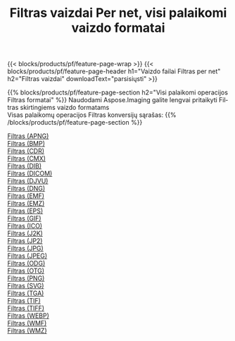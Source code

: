 ﻿---
title: Filtras vaizdai Per net, visi palaikomi vaizdo formatai 
weight: 3920
url: /lt/net/filter 
lang: lt
langdirlevel: 2
locales: zh-hans,ja,it,ru,de,es,fr,nl,id,lt,pl,pt,vi,tr,ko,zh-hant,ar,hi,th,sv,cs,uk,he
description: Naudodami Aspose.Imaging galite lengvai sukurti Filtras vaizdus per net
---

{{< blocks/products/pf/feature-page-wrap >}}
{{< blocks/products/pf/feature-page-header h1="Vaizdo failai Filtras per net" h2="Filtras vaizdai" downloadText="parsisiųsti" >}}


{{% blocks/products/pf/feature-page-section  h2="Visi palaikomi operacijos Filtras formatai" %}}
Naudodami Aspose.Imaging galite lengvai pritaikyti Filtras skirtingiems vaizdo formatams
<br/>
Visas palaikomų operacijos Filtras konversijų sąrašas:
{{% /blocks/products/pf/feature-page-section %}}
<div class="container-fluid productfamilypage bg-gray">
    <div class="convertypes bg-gray agp-content section">
        <div class="container">
		<div class="row other-converters">
		    <div class='col-md-2 other-converter remove-lp remove-rp'><a href="/imaging/lt/net/filter/apng" >Filtras (APNG)</a></div><div class='col-md-2 other-converter remove-lp remove-rp'><a href="/imaging/lt/net/filter/bmp" >Filtras (BMP)</a></div><div class='col-md-2 other-converter remove-lp remove-rp'><a href="/imaging/lt/net/filter/cdr" >Filtras (CDR)</a></div><div class='col-md-2 other-converter remove-lp remove-rp'><a href="/imaging/lt/net/filter/cmx" >Filtras (CMX)</a></div><div class='col-md-2 other-converter remove-lp remove-rp'><a href="/imaging/lt/net/filter/dib" >Filtras (DIB)</a></div><div class='col-md-2 other-converter remove-lp remove-rp'><a href="/imaging/lt/net/filter/dicom" >Filtras (DICOM)</a></div><div class='col-md-2 other-converter remove-lp remove-rp'><a href="/imaging/lt/net/filter/djvu" >Filtras (DJVU)</a></div><div class='col-md-2 other-converter remove-lp remove-rp'><a href="/imaging/lt/net/filter/dng" >Filtras (DNG)</a></div><div class='col-md-2 other-converter remove-lp remove-rp'><a href="/imaging/lt/net/filter/emf" >Filtras (EMF)</a></div><div class='col-md-2 other-converter remove-lp remove-rp'><a href="/imaging/lt/net/filter/emz" >Filtras (EMZ)</a></div><div class='col-md-2 other-converter remove-lp remove-rp'><a href="/imaging/lt/net/filter/eps" >Filtras (EPS)</a></div><div class='col-md-2 other-converter remove-lp remove-rp'><a href="/imaging/lt/net/filter/gif" >Filtras (GIF)</a></div><div class='col-md-2 other-converter remove-lp remove-rp'><a href="/imaging/lt/net/filter/ico" >Filtras (ICO)</a></div><div class='col-md-2 other-converter remove-lp remove-rp'><a href="/imaging/lt/net/filter/j2k" >Filtras (J2K)</a></div><div class='col-md-2 other-converter remove-lp remove-rp'><a href="/imaging/lt/net/filter/jp2" >Filtras (JP2)</a></div><div class='col-md-2 other-converter remove-lp remove-rp'><a href="/imaging/lt/net/filter/jpg" >Filtras (JPG)</a></div><div class='col-md-2 other-converter remove-lp remove-rp'><a href="/imaging/lt/net/filter/jpeg" >Filtras (JPEG)</a></div><div class='col-md-2 other-converter remove-lp remove-rp'><a href="/imaging/lt/net/filter/odg" >Filtras (ODG)</a></div><div class='col-md-2 other-converter remove-lp remove-rp'><a href="/imaging/lt/net/filter/otg" >Filtras (OTG)</a></div><div class='col-md-2 other-converter remove-lp remove-rp'><a href="/imaging/lt/net/filter/png" >Filtras (PNG)</a></div><div class='col-md-2 other-converter remove-lp remove-rp'><a href="/imaging/lt/net/filter/svg" >Filtras (SVG)</a></div><div class='col-md-2 other-converter remove-lp remove-rp'><a href="/imaging/lt/net/filter/tga" >Filtras (TGA)</a></div><div class='col-md-2 other-converter remove-lp remove-rp'><a href="/imaging/lt/net/filter/tif" >Filtras (TIF)</a></div><div class='col-md-2 other-converter remove-lp remove-rp'><a href="/imaging/lt/net/filter/tiff" >Filtras (TIFF)</a></div><div class='col-md-2 other-converter remove-lp remove-rp'><a href="/imaging/lt/net/filter/webp" >Filtras (WEBP)</a></div><div class='col-md-2 other-converter remove-lp remove-rp'><a href="/imaging/lt/net/filter/wmf" >Filtras (WMF)</a></div><div class='col-md-2 other-converter remove-lp remove-rp'><a href="/imaging/lt/net/filter/wmz" >Filtras (WMZ)</a></div>
                </div>
        </div>
    </div>
</div>
<br/>
